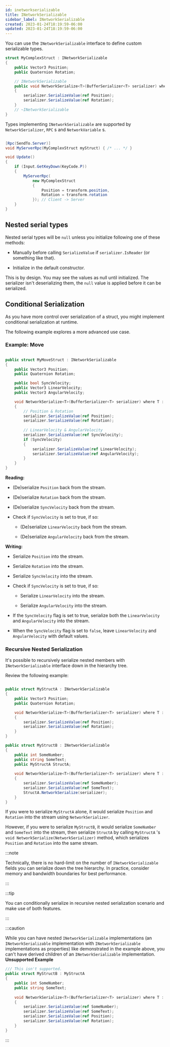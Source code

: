 ```yaml
---
id: inetworkserializable
title: INetworkSerializable
sidebar_label: INetworkSerializable
created: 2023-01-24T18:19:59-06:00
updated: 2023-01-24T18:19:59-06:00
---
```


You can use the `INetworkSerializable` interface to define custom serializable types.

```csharp
struct MyComplexStruct : INetworkSerializable
{
    public Vector3 Position;
    public Quaternion Rotation;

    // INetworkSerializable
    public void NetworkSerialize<T>(BufferSerializer<T> serializer) where T : IReaderWriter
    {
        serializer.SerializeValue(ref Position);
        serializer.SerializeValue(ref Rotation);
    }
    // ~INetworkSerializable
}
```

Types implementing `INetworkSerializable` are supported by `NetworkSerializer`, `RPC` s and `NetworkVariable` s.

```csharp

[Rpc(SendTo.Server)]
void MyServerRpc(MyComplexStruct myStruct) { /* ... */ }

void Update()
{
    if (Input.GetKeyDown(KeyCode.P))
    {
        MyServerRpc(
            new MyComplexStruct
            {
                Position = transform.position,
                Rotation = transform.rotation
            }); // Client -> Server
    }
}
```

## Nested serial types

Nested serial types will be `null` unless you initialize following one of these methods:

* Manually before calling `SerializeValue` if `serializer.IsReader` (or something like that).

* Initialize in the default constructor.

This is by design. You may see the values as null until initialized. The serializer isn't deserializing them, the `null` value is applied before it can be serialized.

## Conditional Serialization

As you have more control over serialization of a struct, you might implement conditional serialization at runtime.

The following example explores a more advanced use case.

### Example: Move

```csharp

public struct MyMoveStruct : INetworkSerializable
{
    public Vector3 Position;
    public Quaternion Rotation;

    public bool SyncVelocity;
    public Vector3 LinearVelocity;
    public Vector3 AngularVelocity;

    void NetworkSerialize<T>(BufferSerializer<T> serializer) where T : IReaderWriter
    {
        // Position & Rotation
        serializer.SerializeValue(ref Position);
        serializer.SerializeValue(ref Rotation);
        
        // LinearVelocity & AngularVelocity
        serializer.SerializeValue(ref SyncVelocity);
        if (SyncVelocity)
        {
            serializer.SerializeValue(ref LinearVelocity);
            serializer.SerializeValue(ref AngularVelocity);
        }
    }
}
```

**Reading:**

* (De)serialize `Position` back from the stream.

* (De)serialize `Rotation` back from the stream.

* (De)serialize `SyncVelocity` back from the stream.

* Check if `SyncVelocity` is set to true, if so:

  * (De)serialize `LinearVelocity` back from the stream.

  * (De)serialize `AngularVelocity` back from the stream.

**Writing:**

* Serialize `Position` into the stream.

* Serialize `Rotation` into the stream.

* Serialize `SyncVelocity` into the stream.

* Check if `SyncVelocity` is set to true, if so:

  * Serialize `LinearVelocity` into the stream.

  * Serialize `AngularVelocity` into the stream.

* If the `SyncVelocity` flag is set to true, serialize both the `LinearVelocity` and `AngularVelocity` into the stream.

* When the `SyncVelocity` flag is set to `false`, leave `LinearVelocity` and `AngularVelocity` with default values.

### Recursive Nested Serialization

It's possible to recursively serialize nested members with `INetworkSerializable` interface down in the hierarchy tree.

Review the following example:

```csharp

public struct MyStructA : INetworkSerializable
{
    public Vector3 Position;
    public Quaternion Rotation;

    void NetworkSerialize<T>(BufferSerializer<T> serializer) where T : IReaderWriter
    {
        serializer.SerializeValue(ref Position);
        serializer.SerializeValue(ref Rotation);
    }
}

public struct MyStructB : INetworkSerializable
{
    public int SomeNumber;
    public string SomeText;
    public MyStructA StructA;
    
    void NetworkSerialize<T>(BufferSerializer<T> serializer) where T : IReaderWriter
    {
        serializer.SerializeValue(ref SomeNumber);
        serializer.SerializeValue(ref SomeText);
        StructA.NetworkSerialize(serializer);
    }
}
```

If you were to serialize `MyStructA` alone, it would serialize `Position` and `Rotation` into the stream using `NetworkSerializer`.

However, if you were to serialize `MyStructB`, it would serialize `SomeNumber` and `SomeText` into the stream, then serialize `StructA` by calling `MyStructA` 's `void NetworkSerialize(NetworkSerializer)` method, which serializes `Position` and `Rotation` into the same stream.

:::note

Technically, there is no hard-limit on the number of `INetworkSerializable` fields you can serialize down the tree hierarchy. In practice, consider memory and bandwidth boundaries for best performance.

:::

:::tip

You can conditionally serialize in recursive nested serialization scenario and make use of both features.

:::

:::caution

While you can have nested `INetworkSerializable` implementations (an `INetworkSerializable` implementation with `INetworkSerializable` implementations as properties) like demonstrated in the example above, you can't have derived children of an `INetworkSerializable` implementation. <br/>
**Unsupported Example**

```csharp
/// This isn't supported.
public struct MyStructB : MyStructA
{
    public int SomeNumber;
    public string SomeText;
    
    void NetworkSerialize<T>(BufferSerializer<T> serializer) where T : IReaderWriter
    {
        serializer.SerializeValue(ref SomeNumber);
        serializer.SerializeValue(ref SomeText);
        serializer.SerializeValue(ref Position);
        serializer.SerializeValue(ref Rotation);
    }
}
```

:::

